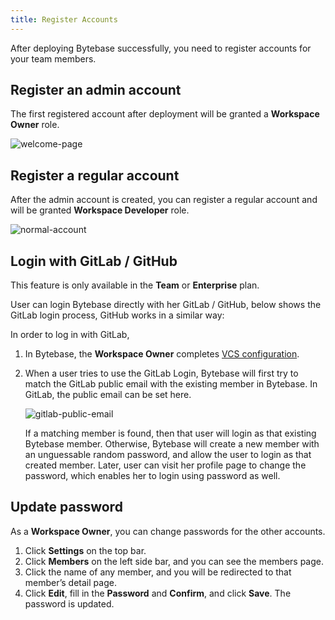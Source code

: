 ```yaml
---
title: Register Accounts
---
```


After deploying Bytebase successfully, you need to register accounts for your team members.

## Register an admin account

The first registered account after deployment will be granted a **Workspace Owner** role.

![welcome-page](/content/docs/get-started/configure-workspace/register-accounts/welcome-page.webp)

## **Register a regular account**

After the admin account is created, you can register a regular account and will be granted **Workspace Developer** role.

![normal-account](/content/docs/get-started/configure-workspace/register-accounts/normal-account.webp)

## Login with GitLab / GitHub

<HintBlock type="info">

This feature is only available in the **Team** or **Enterprise** plan.

</HintBlock>

User can login Bytebase directly with her GitLab / GitHub, below shows the GitLab login process,
GitHub works in a similar way:

In order to log in with GitLab,

1. In Bytebase, the **Workspace Owner** completes [VCS configuration](/docs/vcs-integration/add-git-provider).
2. When a user tries to use the GitLab Login, Bytebase will first try to match the GitLab public email with the existing member in Bytebase. In GitLab, the public email can be set here.

   ![gitlab-public-email](/content/docs/get-started/configure-workspace/register-accounts/gitlab-public-email.webp)

   If a matching member is found, then that user will login as that existing Bytebase member. Otherwise, Bytebase will create a new member with an unguessable random password, and allow the user to login as that created member. Later, user can visit her profile page to change the
   password, which enables her to login using password as well.

## Update password

As a **Workspace Owner**, you can change passwords for the other accounts.

1. Click **Settings** on the top bar.
2. Click **Members** on the left side bar, and you can see the members page.
3. Click the name of any member, and you will be redirected to that member’s detail page.
4. Click **Edit**, fill in the **Password** and **Confirm**, and click **Save**. The password is updated.
